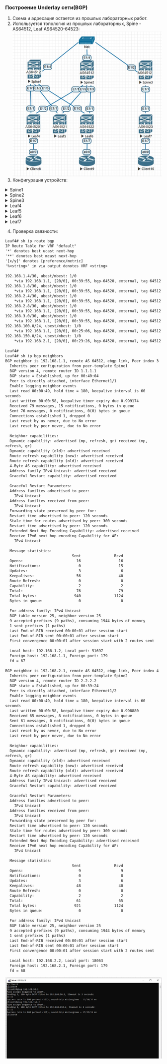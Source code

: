 ### Построение Underlay сети(BGP)  

1. Схема и адресация остается из прошлых лабораторных работ.
2. Используется топология из прошлых лабораторных, Spine - AS64512, Leaf AS64520-64523:
![Топология](https://github.com/llseoll/Data_Center/blob/main/Screenshot_6.jpg)
3. Конфигурация устройств:
<details>
<summary>Spine1</summary>

hostname Spine1    
  
interface Ethernet1/1  
  no switchport  
  ip address 192.168.1.1/30  
  no shutdown  
  
interface Ethernet1/2  
  no switchport  
  ip address 192.168.1.5/30  
  no shutdown  
  
interface Ethernet1/3  
  no switchport  
  ip address 192.168.1.9/30  
  no shutdown  
  
interface Ethernet1/4  
  no switchport  
  ip address 192.168.5.1/29  
  no shutdown  
  
router bgp 64512  
  router-id 1.1.1.1  
  address-family ipv4 unicast  
    network 192.168.1.0/30  
    network 192.168.1.4/30  
    network 192.168.1.8/30  
  template peer Leaf4  
    remote-as 64520  
    log-neighbor-changes  
    address-family ipv4 unicast  
  template peer Leaf5  
    remote-as 64521  
    log-neighbor-changes  
    address-family ipv4 unicast  
  template peer Leaf6  
    remote-as 64522  
    log-neighbor-changes  
    address-family ipv4 unicast  
  template peer Spine1  
    remote-as 64512  
    log-neighbor-changes  
    address-family ipv4 unicast  
  template peer Spine2  
    remote-as 64512  
    log-neighbor-changes  
    address-family ipv4 unicast  
  template peer Spine3  
    remote-as 64512  
    log-neighbor-changes  
    address-family ipv4 unicast  
  neighbor 192.168.1.2  
    inherit peer Leaf4  
  neighbor 192.168.1.6  
    inherit peer Leaf5  
  neighbor 192.168.1.10  
    inherit peer Leaf6  
  neighbor 192.168.5.2  
    inherit peer Spine2  
  neighbor 192.168.5.3  
    inherit peer Spine3  
    
!end  
  
</details>
<details>
<summary>Spine2</summary>
  
hostname Spine2  
  
interface Ethernet1/1  
  no switchport  
  ip address 192.168.2.1/30  
  no shutdown  
  
interface Ethernet1/2  
  no switchport  
  ip address 192.168.2.5/30  
  no shutdown  
  
interface Ethernet1/3  
  no switchport  
  ip address 192.168.2.9/30  
  no shutdown  
  
interface Ethernet1/4  
  no switchport  
  ip address 192.168.5.2/29  
  no shutdown  
  
router bgp 64512  
  router-id 2.2.2.2  
  address-family ipv4 unicast  
    network 192.168.2.0/30  
    network 192.168.2.4/30  
    network 192.168.2.8/30  
  template peer Leaf4  
    remote-as 64520  
    log-neighbor-changes  
    address-family ipv4 unicast  
  template peer Leaf5  
    remote-as 64521  
    log-neighbor-changes  
    address-family ipv4 unicast  
  template peer Leaf6  
    remote-as 64522  
    log-neighbor-changes  
    address-family ipv4 unicast  
  template peer Spine1  
    remote-as 64512  
    log-neighbor-changes  
    address-family ipv4 unicast  
  template peer Spine3  
    remote-as 64512  
    log-neighbor-changes  
    address-family ipv4 unicast  
  neighbor 192.168.2.2  
    inherit peer Leaf4  
  neighbor 192.168.2.6  
    inherit peer Leaf5  
  neighbor 192.168.2.10  
    inherit peer Leaf6  
  neighbor 192.168.5.1  
    inherit peer Spine1  
  neighbor 192.168.5.3  
    inherit peer Spine3  
  
!end  
  
</details>
<details>
<summary>Spine3</summary>
  
hostname Spine3  
  
interface Ethernet1/1  
  no switchport  
  ip address 192.168.3.1/30  
  no shutdown  
  
interface Ethernet1/2  
  no switchport  
  ip address 192.168.5.3/29  
  no shutdown  
  
router bgp 64512  
  address-family ipv4 unicast  
    network 192.168.3.0/30  
  template peer Leaf7  
    remote-as 64523  
    log-neighbor-changes  
    address-family ipv4 unicast  
  template peer Spine1  
    remote-as 64512  
    log-neighbor-changes  
    address-family ipv4 unicast  
  template peer Spine2  
    remote-as 64512  
    log-neighbor-changes  
    address-family ipv4 unicast  
  neighbor 192.168.3.2  
    inherit peer Leaf7  
  neighbor 192.168.5.1  
    inherit peer Spine1  
  neighbor 192.168.5.2  
    inherit peer Spine2  
  
!end  
  
</details>
<details>
<summary>Leaf4</summary>
   
hostname Leaf4  
  
interface Ethernet1/1  
  no switchport  
  ip address 192.168.1.2/30  
  no shutdown  
  
interface Ethernet1/2  
  no switchport  
  ip address 192.168.2.2/30  
  no shutdown  
  
interface Ethernet1/7  
  no switchport  
  ip address 192.168.50.1/24  
  no shutdown  
  
router bgp 64520  
  router-id 4.4.4.4  
  address-family ipv4 unicast  
    network 192.168.50.0/24  
  template peer Spine1  
    remote-as 64512  
    log-neighbor-changes  
    address-family ipv4 unicast  
  template peer Spine2  
    remote-as 64512
    log-neighbor-changes  
    address-family ipv4 unicast  
  neighbor 192.168.1.1  
    inherit peer Spine1  
  neighbor 192.168.2.1  
    inherit peer Spine2  
  
!end  
  
</details>
<details>
<summary>Leaf5</summary>
  
hostname Leaf5  
  
interface Ethernet1/1  
  no switchport  
  ip address 192.168.1.6/30  
  no shutdown  
  
interface Ethernet1/2  
  no switchport  
  ip address 192.168.2.6/30  
  no shutdown  
  
router bgp 64521  
  router-id 5.5.5.5  
  address-family ipv4 unicast  
  template peer Spine1  
    remote-as 64512  
    log-neighbor-changes  
    address-family ipv4 unicast  
  template peer Spine2  
    remote-as 64512  
    log-neighbor-changes  
    address-family ipv4 unicast  
  neighbor 192.168.1.5  
    inherit peer Spine1  
  neighbor 192.168.2.5  
    inherit peer Spine2  
  
!end  
  
</details>
<details>
<summary>Leaf6</summary>
  
hostname Leaf6  
  
interface Ethernet1/1  
  no switchport  
  ip address 192.168.2.10/30  
  no shutdown  
  
interface Ethernet1/2  
  no switchport  
  ip address 192.168.1.10/30  
  no shutdown  
  
interface Ethernet1/7  
  no switchport  
  ip address 192.168.100.1/24  
  no shutdown  
  
router bgp 64522  
  router-id 6.6.6.6  
  address-family ipv4 unicast  
    network 192.168.100.0/24  
  template peer Spine1  
    remote-as 64512  
    log-neighbor-changes  
    address-family ipv4 unicast  
  template peer Spine2  
    remote-as 64512  
    log-neighbor-changes  
    address-family ipv4 unicast  
  neighbor 192.168.1.9  
    inherit peer Spine1  
  neighbor 192.168.2.9  
    inherit peer Spine2  
  
!end  
  
</details>
<details>
<summary>Leaf7</summary>
  
hostname Leaf7  
  
interface Ethernet1/1  
  no switchport  
  ip address 192.168.3.2/30  
  no shutdown  
  
interface Ethernet1/7  
  no switchport  
  ip address 192.168.150.1/24  
  no shutdown  
  
router bgp 64523  
  router-id 7.7.7.7  
  address-family ipv4 unicast  
    network 192.168.150.0/24  
  template peer Spine3  
    remote-as 64512  
    log-neighbor-changes  
    address-family ipv4 unicast  
  neighbor 192.168.3.1  
    inherit peer Spine3  
  
!end  
  
</details>  

4. Проверка связности:  
```
Leaf4# sh ip route bgp
IP Route Table for VRF "default"
'*' denotes best ucast next-hop
'**' denotes best mcast next-hop
'[x/y]' denotes [preference/metric]
'%<string>' in via output denotes VRF <string>

192.168.1.4/30, ubest/mbest: 1/0
    *via 192.168.1.1, [20/0], 00:39:55, bgp-64520, external, tag 64512
192.168.1.8/30, ubest/mbest: 1/0
    *via 192.168.1.1, [20/0], 00:39:55, bgp-64520, external, tag 64512
192.168.2.4/30, ubest/mbest: 1/0
    *via 192.168.1.1, [20/0], 00:39:55, bgp-64520, external, tag 64512
192.168.2.8/30, ubest/mbest: 1/0
    *via 192.168.1.1, [20/0], 00:39:55, bgp-64520, external, tag 64512
192.168.3.0/30, ubest/mbest: 1/0
    *via 192.168.1.1, [20/0], 00:39:55, bgp-64520, external, tag 64512
192.168.100.0/24, ubest/mbest: 1/0
    *via 192.168.1.1, [20/0], 00:25:06, bgp-64520, external, tag 64512
192.168.150.0/24, ubest/mbest: 1/0
    *via 192.168.2.1, [20/0], 00:23:26, bgp-64520, external, tag 64512

Leaf4#
Leaf4# sh ip bgp neighbors
BGP neighbor is 192.168.1.1, remote AS 64512, ebgp link, Peer index 3
  Inherits peer configuration from peer-template Spine1
  BGP version 4, remote router ID 1.1.1.1
  BGP state = Established, up for 00:40:04
  Peer is directly attached, interface Ethernet1/1
  Enable logging neighbor events
  Last read 00:00:49, hold time = 180, keepalive interval is 60 seconds
  Last written 00:00:58, keepalive timer expiry due 0.999174
  Received 79 messages, 15 notifications, 0 bytes in queue
  Sent 76 messages, 0 notifications, 0(0) bytes in queue
  Connections established 1, dropped 0
  Last reset by us never, due to No error
  Last reset by peer never, due to No error

  Neighbor capabilities:
  Dynamic capability: advertised (mp, refresh, gr) received (mp, refresh, gr)
  Dynamic capability (old): advertised received
  Route refresh capability (new): advertised received
  Route refresh capability (old): advertised received
  4-Byte AS capability: advertised received
  Address family IPv4 Unicast: advertised received
  Graceful Restart capability: advertised received

  Graceful Restart Parameters:
  Address families advertised to peer:
    IPv4 Unicast
  Address families received from peer:
    IPv4 Unicast
  Forwarding state preserved by peer for:
  Restart time advertised to peer: 120 seconds
  Stale time for routes advertised by peer: 300 seconds
  Restart time advertised by peer: 120 seconds
  Extended Next Hop Encoding Capability: advertised received
  Receive IPv6 next hop encoding Capability for AF:
    IPv4 Unicast

  Message statistics:
                              Sent               Rcvd
  Opens:                        16                 16
  Notifications:                 0                 15
  Updates:                       3                  6
  Keepalives:                   56                 40
  Route Refresh:                 0                  0
  Capability:                    2                  2
  Total:                        76                 79
  Total bytes:                 940               1124
  Bytes in queue:                0                  0

  For address family: IPv4 Unicast
  BGP table version 25, neighbor version 25
  9 accepted prefixes (9 paths), consuming 1944 bytes of memory
  1 sent prefixes (1 paths)
  Last End-of-RIB received 00:00:01 after session start
  Last End-of-RIB sent 00:00:01 after session start
  First convergence 00:00:01 after session start with 2 routes sent

  Local host: 192.168.1.2, Local port: 51697
  Foreign host: 192.168.1.1, Foreign port: 179
  fd = 67

BGP neighbor is 192.168.2.1, remote AS 64512, ebgp link, Peer index 4
  Inherits peer configuration from peer-template Spine2
  BGP version 4, remote router ID 2.2.2.2
  BGP state = Established, up for 00:39:24
  Peer is directly attached, interface Ethernet1/2
  Enable logging neighbor events
  Last read 00:00:49, hold time = 180, keepalive interval is 60 seconds
  Last written 00:00:58, keepalive timer expiry due 0.998880
  Received 65 messages, 8 notifications, 0 bytes in queue
  Sent 61 messages, 0 notifications, 0(0) bytes in queue
  Connections established 1, dropped 0
  Last reset by us never, due to No error
  Last reset by peer never, due to No error

  Neighbor capabilities:
  Dynamic capability: advertised (mp, refresh, gr) received (mp, refresh, gr)
  Dynamic capability (old): advertised received
  Route refresh capability (new): advertised received
  Route refresh capability (old): advertised received
  4-Byte AS capability: advertised received
  Address family IPv4 Unicast: advertised received
  Graceful Restart capability: advertised received

  Graceful Restart Parameters:
  Address families advertised to peer:
    IPv4 Unicast
  Address families received from peer:
    IPv4 Unicast
  Forwarding state preserved by peer for:
  Restart time advertised to peer: 120 seconds
  Stale time for routes advertised by peer: 300 seconds
  Restart time advertised by peer: 120 seconds
  Extended Next Hop Encoding Capability: advertised received
  Receive IPv6 next hop encoding Capability for AF:
    IPv4 Unicast

  Message statistics:
                              Sent               Rcvd
  Opens:                         9                  9
  Notifications:                 0                  8
  Updates:                       3                  6
  Keepalives:                   48                 40
  Route Refresh:                 0                  0
  Capability:                    2                  2
  Total:                        61                 65
  Total bytes:                 921               1124
  Bytes in queue:                0                  0

  For address family: IPv4 Unicast
  BGP table version 25, neighbor version 25
  9 accepted prefixes (9 paths), consuming 1944 bytes of memory
  1 sent prefixes (1 paths)
  Last End-of-RIB received 00:00:01 after session start
  Last End-of-RIB sent 00:00:01 after session start
  First convergence 00:00:01 after session start with 2 routes sent

  Local host: 192.168.2.2, Local port: 18063
  Foreign host: 192.168.2.1, Foreign port: 179
  fd = 68
```
  ![Ping](https://github.com/llseoll/Data_Center/blob/main/Screenshot_7.jpg)  
  
  
